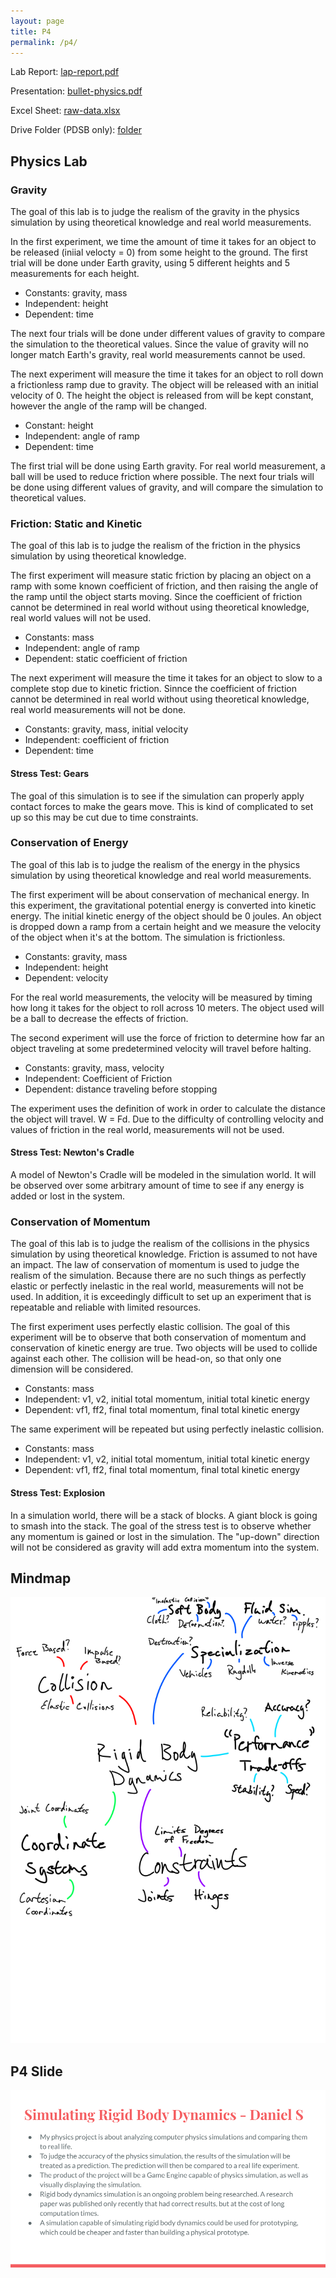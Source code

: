 ```yaml
---
layout: page
title: P4
permalink: /p4/
---
```


Lab Report: [lap-report.pdf](/assets/lab-report.pdf)

Presentation: [bullet-physics.pdf](/assets/bullet-physics.pdf)

Excel Sheet: [raw-data.xlsx](/assets/raw-data.xlsx)

Drive Folder (PDSB only): [folder](https://drive.google.com/drive/folders/1XHieIjOjXkoAHKi-iyGwWhhXnbHUHf9c)

## Physics Lab
### Gravity
The goal of this lab is to judge the realism of the gravity in the physics simulation by using theoretical knowledge and
real world measurements.

In the first experiment, we time the amount of time it takes for an object to be released (iniial velocty = 0) from some
height to the ground. The first trial will be done under Earth gravity, using 5 different heights and 5 measurements for
each height.
- Constants: gravity, mass
- Independent: height
- Dependent: time

The next four trials will be done under different values of gravity to compare the simulation to the theoretical values.
Since the value of gravity will no longer match Earth's gravity, real world measurements cannot be used.

The next experiment will measure the time it takes for an object to roll down a frictionless ramp due to gravity. The
object will be released with an initial velocity of 0. The height the object is released from will be kept constant,
however the angle of the ramp will be changed.
- Constant: height
- Independent: angle of ramp
- Dependent: time

The first trial will be done using Earth gravity. For real world measurement, a ball will be used to reduce friction
where possible. The next four trials will be done using different values of gravity, and will compare the simulation to
theoretical values.

### Friction: Static and Kinetic
The goal of this lab is to judge the realism of the friction in the physics simulation by using theoretical knowledge.

The first experiment will measure static friction by placing an object on a ramp with some known coefficient of
friction, and then raising the angle of the ramp until the object starts moving. Since the coefficient of friction
cannot be determined in real world without using theoretical knowledge, real world values will not be used.
- Constants: mass
- Independent: angle of ramp
- Dependent: static coefficient of friction

The next experiment will measure the time it takes for an object to slow to a complete stop due to kinetic friction.
Sinnce the coefficient of friction cannot be determined in real world without using theoretical knowledge, real world
measurements will not be done.
- Constants: gravity, mass, initial velocity
- Independent: coefficient of friction
- Dependent: time

#### Stress Test: Gears
The goal of this simulation is to see if the simulation can properly apply contact forces to make the gears move. This
is kind of complicated to set up so this may be cut due to time constraints.

### Conservation of Energy
The goal of this lab is to judge the realism of the energy in the physics simulation by using theoretical knowledge and
real world measurements.

The first experiment will be about conservation of mechanical energy. In this experiment, the gravitational potential
energy is converted into kinetic energy. The initial kinetic energy of the object should be 0 joules. An object is
dropped down a ramp from a certain height and we measure the velocity of the object when it's at the bottom. The
simulation is frictionless.
- Constants: gravity, mass
- Independent: height
- Dependent: velocity

For the real world measurements, the velocity will be measured by timing how long it takes for the object to roll across
10 meters. The object used will be a ball to decrease the effects of friction.

The second experiment will use the force of friction to determine how far an object traveling at some predetermined
velocity will travel before halting.
- Constants: gravity, mass, velocity
- Independent: Coefficient of Friction
- Dependent: distance traveling before stopping

The experiment uses the definition of work in order to calculate the distance the object will travel. W = Fd. Due to the
difficulty of controlling velocity and values of friction in the real world, measurements will not be used.

#### Stress Test: Newton's Cradle
A model of Newton's Cradle will be modeled in the simulation world. It will be observed over some arbitrary amount of
time to see if any energy is added or lost in the system.

### Conservation of Momentum
The goal of this lab is to judge the realism of the collisions in the physics simulation by using theoretical knowledge.
Friction is assumed to not have an impact. The law of conservation of momentum is used to judge the realism of the
simulation. Because there are no such things as perfectly elastic or perfectly inelastic in the real world, measurements
will not be used. In addition, it is exceedingly difficult to set up an experiment that is repeatable and reliable with
limited resources.

The first experiment uses perfectly elastic collision. The goal of this experiment will be to observe that both
conservation of momentum and conservation of kinetic energy are true. Two objects will be used to collide against each
other. The collision will be head-on, so that only one dimension will be considered.
- Constants: mass
- Independent: v1, v2, initial total momentum, initial total kinetic energy
- Dependent: vf1, ff2, final total momentum, final total kinetic energy

The same experiment will be repeated but using perfectly inelastic collision.
- Constants: mass
- Independent: v1, v2, initial total momentum, initial total kinetic energy
- Dependent: vf1, ff2, final total momentum, final total kinetic energy

#### Stress Test: Explosion
In a simulation world, there will be a stack of blocks. A giant block is going to smash into the stack. The goal of the
stress test is to observe whether any momentum is gained or lost in the simulation. The "up-down" direction will not be
considered as gravity will add extra momentum into the system.

## Mindmap
![mindmap.png](/assets/images/mindmap.png)

## P4 Slide
![p4.png](/assets/images/p4.png)
